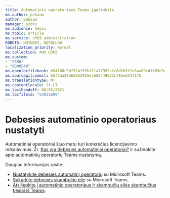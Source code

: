 ```yaml
---
title: Automatinio operatoriaus Teams įgalinkite
ms.author: pebaum
author: pebaum
manager: scotv
ms.audience: Admin
ms.topic: article
ms.service: o365-administration
ROBOTS: NOINDEX, NOFOLLOW
localization_priority: Normal
ms.collection: Adm_O365
ms.custom:
- "2386"
- "9000548"
ms.openlocfilehash: b54108c9df524f97b111a17952cfc8dfb5f2e8aa09cdf105e9452fcc27dc1028
ms.sourcegitcommit: b5f7da89a650d2915dc652449623c78be6247175
ms.translationtype: MT
ms.contentlocale: lt-LT
ms.lasthandoff: 08/05/2021
ms.locfileid: "53921699"
---
```

# <a name="set-up-a-cloud-auto-attendant"></a>Debesies automatinio operatoriaus nustatyti

Automatiniai operatoriai šiuo metu turi konkrečius licencijavimo reikalavimus. Žr. [Kas yra debesies automatiniai operatoriai?](https://docs.microsoft.com/microsoftteams/what-are-phone-system-auto-attendants) ir sužinokite apie automatinių operatorių Teams nustatymą. 

Daugiau informacijos rasite:

- [Nustatykite debesies automatinį operatorių](https://docs.microsoft.com/microsoftteams/create-a-phone-system-auto-attendant) su Microsoft Teams. 
- [Sukurkite debesies skambučių eilę](https://docs.microsoft.com/microsoftteams/create-a-phone-system-call-queue) su Microsoft Teams. 
- [Atsiliepkite į automatinio operatoriaus ir skambučių eilės skambučius tiesiai iš Teams](https://docs.microsoft.com/microsoftteams/answer-auto-attendant-and-call-queue-calls). 